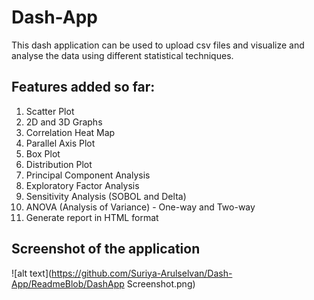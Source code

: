 # Dash-App
This dash application can be used to upload csv files and visualize and analyse the data using different statistical techniques.  

## Features added so far:

1. Scatter Plot
2. 2D and 3D Graphs
3. Correlation Heat Map
4. Parallel Axis Plot
5. Box Plot
6. Distribution Plot
7. Principal Component Analysis
8. Exploratory Factor Analysis
9. Sensitivity Analysis (SOBOL and Delta)
10. ANOVA (Analysis of Variance) - One-way and Two-way
11. Generate report in HTML format

## Screenshot of the application 
![alt text](https://github.com/Suriya-Arulselvan/Dash-App/ReadmeBlob/DashApp Screenshot.png)
